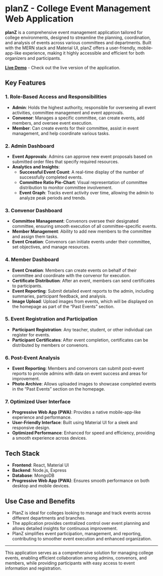 # planZ - College Event Management Web Application

**planZ** is a comprehensive event management application tailored for college environments, designed to streamline the planning, coordination, and analysis of events across various committees and departments. Built with the MERN stack and Material UI, planZ offers a user-friendly, mobile-app-like experience, making it highly accessible and efficient for both organizers and participants.

[**Live Demo**](https://planz-three.vercel.app/) - Check out the live version of the application.

## Key Features

### 1. Role-Based Access and Responsibilities
- **Admin**: Holds the highest authority, responsible for overseeing all event activities, committee management and event approvals.
- **Convenor**: Manages a specific committee, can create events, add members, and oversee event execution.
- **Member**: Can create events for their committee, assist in event management, and help coordinate various tasks.

### 2. Admin Dashboard
- **Event Approvals**: Admins can approve new event proposals based on submitted order files that specify required resources.
- **Analytics and Insights**:
  - **Successful Event Count**: A real-time display of the number of successfully completed events.
  - **Committee Ratio Pie-Chart**: Visual representation of committee distribution to monitor committee involvement.
  - **Event Graph**: Tracks event activity over time, allowing the admin to analyze peak periods and trends.

### 3. Convenor Dashboard
- **Committee Management**: Convenors oversee their designated committee, ensuring smooth execution of all committee-specific events.
- **Member Management**: Ability to add new members to the committee and assign them tasks.
- **Event Creation**: Convenors can initiate events under their committee, set objectives, and manage resources.

### 4. Member Dashboard
- **Event Creation**: Members can create events on behalf of their committee and coordinate with the convenor for execution.
- **Certificate Distribution**: After an event, members can send certificates to participants.
- **Event Reporting**: Submit detailed event reports to the admin, including summaries, participant feedback, and analysis.
- **Image Upload**: Upload images from events, which will be displayed on the homepage as part of the “Past Events” section.

### 5. Event Registration and Participation
- **Participant Registration**: Any teacher, student, or other individual can register for events.
- **Participant Certificates**: After event completion, certificates can be distributed by members or convenors.
  
### 6. Post-Event Analysis
- **Event Reporting**: Members and convenors can submit post-event reports to provide admins with data on event success and areas for improvement.
- **Photo Archive**: Allows uploaded images to showcase completed events in the “Past Events” section on the homepage.

### 7. Optimized User Interface
- **Progressive Web App (PWA)**: Provides a native mobile-app-like experience and performance.
- **User-Friendly Interface**: Built using Material UI for a sleek and responsive design.
- **Optimized Performance**: Enhanced for speed and efficiency, providing a smooth experience across devices.

## Tech Stack
- **Frontend**: React, Material UI
- **Backend**: Node.js, Express
- **Database**: MongoDB
- **Progressive Web App (PWA)**: Ensures smooth performance on both desktop and mobile devices.

## Use Case and Benefits
- PlanZ is ideal for colleges looking to manage and track events across different departments and branches.
- The application provides centralized control over event planning and allows detailed insights for continuous improvement.
- PlanZ simplifies event participation, management, and reporting, contributing to smoother event execution and enhanced organization.

---

This application serves as a comprehensive solution for managing college events, enabling efficient collaboration among admins, convenors, and members, while providing participants with easy access to event information and registration.

